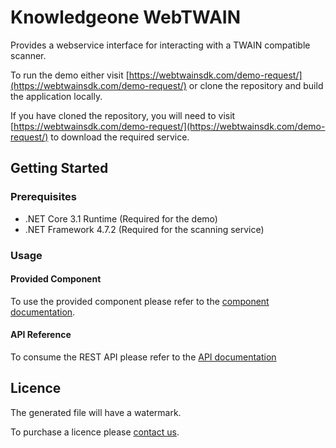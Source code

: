 # Knowledgeone WebTWAIN
Provides a webservice interface for interacting with a TWAIN compatible scanner.

To run the demo either visit [https://webtwainsdk.com/demo-request/](https://webtwainsdk.com/demo-request/) or clone the repository and build the application locally.

If you have cloned the repository, you will need to visit [https://webtwainsdk.com/demo-request/](https://webtwainsdk.com/demo-request/) to download the required service.

## Getting Started

### Prerequisites
* .NET Core 3.1 Runtime (Required for the demo)
* .NET Framework 4.7.2 (Required for the scanning service)

### Usage

#### Provided Component
To use the provided component please refer to the [component documentation](./docs/component.md).

#### API Reference
To consume the REST API please refer to the [API documentation](./docs/service.md)

## Licence
The generated file will have a watermark.

To purchase a licence please [contact us](https://webtwainsdk.com/contact-us/).
